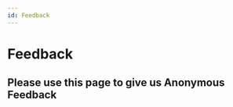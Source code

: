 ```yaml
---
id: Feedback
---
```

# Feedback

## Please use this page to give us Anonymous Feedback

<html>
<head>
    <style>
textarea {
  width: 100%;
  height: 150px;
  padding: 12px 20px;
  box-sizing: border-box;
  border: 2px solid #ccc;
  border-radius: 4px;
  background-color: #f8f8f8;
  resize: none;
}

  /* Add some basic styling to the form */
  form {
    margin: 20px 0;
    padding: 20px;
    border: 1px solid #ccc;
    border-radius: 5px;
  }

  /* Style the input fields */
  input[type="text"], input[type="email"] {
    width: 100%;
    padding: 12px;
    border: 1px solid #ccc;
    border-radius: 5px;
    margin-bottom: 10px;
  }

  /* Style the submit button */
  button[type="submit"] {
    background-color: #4CAF50;
    color: white;
    padding: 12px 20px;
    border: none;
    border-radius: 5px;
    cursor: pointer;
  }

  button[type="submit"]:hover {
    background-color: #45a049;
  }

    </style>
<meta charset="utf-8">
<title>index.html</title>
</head>

<body>
	<form target="_blank" action="https://apiV3.m2s.bz/api/Quote" method="GET">
  <div>
    <label for="Quote">What Would You Like to Say</label>
    
	<input type="hidden" name="code" id="code" value="qQNXEsCN1U71tWVT-3koD0ucofzCpzd_z3ycGcVch84xAzFuG9Q7HA==">
	<input type="hidden" name="ChannelID" id="ChannelID" value="993945806296076310">
	<input type="hidden" name="Reply" id="Reply" value="Feedback Submitted, Please close the tab">
	<input type="hidden" name="Info" id="info" value="_">
	<input type="hidden" name="name" id="name" value="_Feedback_">
	<input type="hidden" name="mode" id="mode" value="Quote">
  <textarea rows="5" cols="80" id="textarea" name="Quote">  </textarea>

  <!--  <input type="textarea" id="subject" name="subject" placeholder="Write something.." style="height:200px"></input>
	<input name="Quote" id="textarea" value="Please Put Feedback Here">  -->
	
  </div>
  <div>
<button type="submit">Submit</button> 
  </div>
</form>
</body>
</html>
